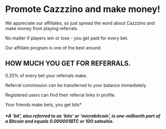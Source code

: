 # Promote Cazzzino and make money!

We appreciate our affiliates, so just spread the word about Сazzzino and make money from playing referrals.

No matter if players win or lose - you get paid for every bet.

Our affiliate program is one of the best around.

## HOW MUCH YOU GET FOR REFERRALS.
0.25% of every bet your referrals make.

Referral commission can be transferred to your balance immediately.

Registered users can find their referral links in profile.


Your friends make bets, you get bits*


##### *A ‘bit’, also referred to as ‘bits’ or ‘microbitcoin’, is one-millionth part of a Bitcoin and equals 0.000001BTC or 100 satoshis.